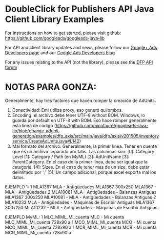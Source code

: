 DoubleClick for Publishers API Java Client Library Examples
===========================================================

For instructions on how to get started, please visit github: https://github.com/googleads/googleads-java-lib

For API and client library updates and news, please follow our [Google+ Ads Developers page](https://plus.google.com/+GoogleAdsDevelopers/posts) and our [Google Ads Developers blog](http://googleadsdeveloper.blogspot.com/) 

For any issues relating to the API (not the library), please see the [DFP API forum](https://groups.google.com/forum/#!forum/google-doubleclick-for-publishers-api)

NOTAS PARA GONZA:
================
Generalmente, hay tres factores que hacen romper la creación de AdUnits.
1) Conectividad: Emi utiliza proxy, eso generó quilombos.
2) Encoding: el archivo debe tener UTF-8 without BOM. Windows, lo guarda por default en UTF-8 with BOM. Eso hace romper generalmente esta linea de código (https://github.com/nicofaure/googleads-java-lib/blob/change-adunit-generation/examples/dfp_axis/src/main/java/dfp/axis/v201505/inventoryservice/CreateAdUnits.java#L142)
3) Mal formato del archivo. Generalmente, la primer línea. Tener en cuenta que es un archivo separado por tabs. Las columnas son:
[0]: Category Level
[1]: Category / Path (en MyML)
[2]: AdUnitName
[3]: ParentCategory. En el caso de la primer linea, debe ser igual que la categoria.
[4]: Sizes. En el caso de tener mas de un size, debe estar delimitado por ';'
[5]: Un campo adicional, porque excel exporta mal los datos.


EJEMPLO 1:
1	MLA1367	MLA - Antigüedades	MLA1367	300x250	MLA1367 - MLA - Antigüedades
2	MLA10081	MLA - Antigüedades - Balanzas Antiguas	MLA1367	300x250	MLA10081 - MLA - Antigüedades - Balanzas Antiguas
2	MLA10232	MLA - Antigüedades - Máquinas de Escribir Antiguas	MLA1367	300x250	MLA10232 - MLA - Antigüedades - Máquinas de Escribir Antiguas

EJEMPLO MyML:
1	MLC_MIML_Mi_cuenta	MLC - Mi cuenta	MLC_MIML_Mi_cuenta	728x90	a
1	MCO_MIML_Mi_cuenta	MCO - Mi cuenta	MCO_MIML_Mi_cuenta	728x90	a
1	MCR_MIML_Mi_cuenta	MCR - Mi cuenta	MCR_MIML_Mi_cuenta	728x90	a
